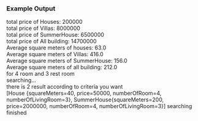 


### Example Output

total price of Houses: 200000 \
total price of Villas: 8000000 \
total price of SummerHouse: 6500000 \
total price of All building: 14700000 \
Average square meters of houses: 63.0 \
Average square meters of Villas: 416.0 \
Average square meters of SummerHouse: 156.0 \
Average square meters of all building: 212.0 \
for 4 room and 3 rest room \
searching... \
 there is  2 result according to criteria you want \
[House {squareMeters=40, price=50000, numberOfRoom=4, numberOfLivingRoom=3}, SummerHouse{squareMeters=200, price=2000000, numberOfRoom=4, numberOfLivingRoom=3}] 
searching finished


